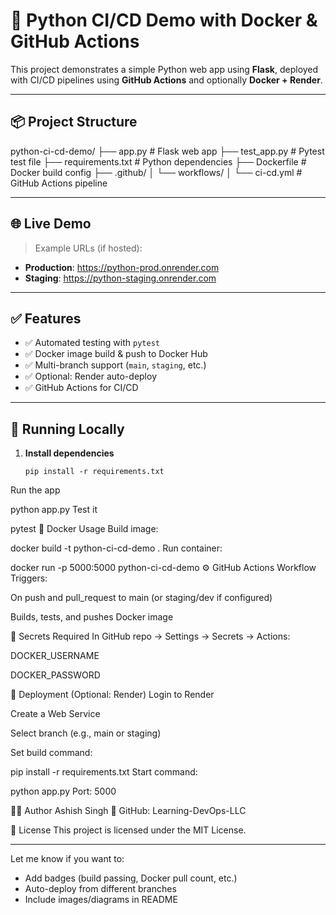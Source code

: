 
# 🚀 Python CI/CD Demo with Docker & GitHub Actions

This project demonstrates a simple Python web app using **Flask**, deployed with CI/CD pipelines using **GitHub Actions** and optionally **Docker + Render**.

---

## 📦 Project Structure

python-ci-cd-demo/
├── app.py # Flask web app
├── test_app.py # Pytest test file
├── requirements.txt # Python dependencies
├── Dockerfile # Docker build config
├── .github/
│ └── workflows/
│ └── ci-cd.yml # GitHub Actions pipeline

---

## 🌐 Live Demo

> Example URLs (if hosted):

- **Production**: https://python-prod.onrender.com  
- **Staging**: https://python-staging.onrender.com

---

## ✅ Features

- ✅ Automated testing with `pytest`
- ✅ Docker image build & push to Docker Hub
- ✅ Multi-branch support (`main`, `staging`, etc.)
- ✅ Optional: Render auto-deploy
- ✅ GitHub Actions for CI/CD

---

## 🧪 Running Locally

1. **Install dependencies**  
   ```
   pip install -r requirements.txt
Run the app


python app.py
Test it


pytest
🐳 Docker Usage
Build image:


docker build -t python-ci-cd-demo .
Run container:


docker run -p 5000:5000 python-ci-cd-demo
⚙️ GitHub Actions Workflow
Triggers:

On push and pull_request to main (or staging/dev if configured)

Builds, tests, and pushes Docker image

🔐 Secrets Required
In GitHub repo → Settings → Secrets → Actions:

DOCKER_USERNAME

DOCKER_PASSWORD

🚀 Deployment (Optional: Render)
Login to Render

Create a Web Service

Select branch (e.g., main or staging)

Set build command:


pip install -r requirements.txt
Start command:


python app.py
Port: 5000

👨‍💻 Author
Ashish Singh
🔗 GitHub: Learning-DevOps-LLC

📄 License
This project is licensed under the MIT License.


---

Let me know if you want to:
- Add badges (build passing, Docker pull count, etc.)
- Auto-deploy from different branches
- Include images/diagrams in README







